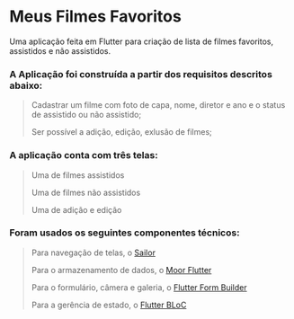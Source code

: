 # Meus Filmes Favoritos

Uma aplicação feita em Flutter para criação de lista de filmes favoritos, assistidos e não assistidos.


### A Aplicação foi construída a partir dos requisitos descritos abaixo:

   >Cadastrar um filme com foto de capa, nome, diretor e ano e o status de assistido ou não assistido;
   >
   >Ser possível a adição, edição, exlusão de filmes;


### A aplicação conta com três telas:

   >Uma de filmes assistidos
   > 
   >Uma de filmes não assistidos
   > 
   >Uma de adição e edição


### Foram usados os seguintes componentes técnicos:

   >Para navegação de telas, o [Sailor](https://pub.dev/packages/sailor)
   > 
   >Para o armazenamento de dados, o [Moor Flutter](https://pub.dev/packages/moor_flutter)
   >
   >Para o formulário, câmera e galeria, o [Flutter Form Builder](https://pub.dev/packages/flutter_form_builder)
   >
   >Para a gerência de estado, o [Flutter BLoC](https://pub.dev/packages/flutter_bloc)
    
